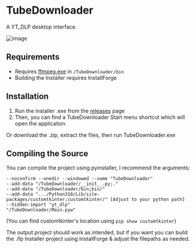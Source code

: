 # TubeDownloader
A YT_DLP desktop interface.

![image](https://user-images.githubusercontent.com/117033048/207522911-4ec91866-d0d8-44a5-bf35-3c5f348e947c.png)


## Requirements
- Requires [ffmpeg.exe](https://ffmpeg.org/download.html) in `/TubeDownloader/bin`
- Building the Installer requires InstallForge

## Installation
1. Run the installer .exe from the [releases](https://github.com/pelpadesa/TubeDownloader/releases) page
2. Then, you can find a TubeDownloader Start menu shortcut which will open the application.

Or download the .zip, extract the files, then run TubeDownloader.exe

## Compiling the Source
You can compile the project using pyinstaller, I recommend the arguments:
```
--noconfirm --onedir --windowed --name "TubeDownloader"
--add-data "/TubeDownloader/__init__.py;."
--add-data "/TubeDownloader/bin;bin/"
--add-data ".../Python310/Lib/site-packages/customtkinter;customtkinter/" [Adjust to your python path]
--hidden-import "yt_dlp"
"/TubeDownloader/Main.pyw"
```
(You can find customtkinter's location using `pip show customtkinter`)

The output project should work as intended, but if you want you can build the .ifp Installer project using InstallForge & adjust the filepaths as needed.
